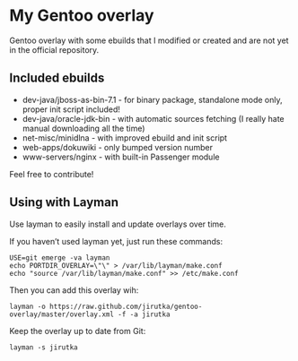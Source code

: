My Gentoo overlay
=================

Gentoo overlay with some ebuilds that I modified or created and are not yet in the official repository.


Included ebuilds
----------------

* dev-java/jboss-as-bin-7.1 - for binary package, standalone mode only, proper init script included!
* dev-java/oracle-jdk-bin - with automatic sources fetching (I really hate manual downloading all the time)
* net-misc/minidlna - with improved ebuild and init script
* web-apps/dokuwiki - only bumped version number
* www-servers/nginx - with built-in Passenger module

Feel free to contribute!


Using with Layman
-----------------

Use layman to easily install and update overlays over time.

If you haven’t used layman yet, just run these commands:

	USE=git emerge -va layman
	echo PORTDIR_OVERLAY=\"\" > /var/lib/layman/make.conf
	echo "source /var/lib/layman/make.conf" >> /etc/make.conf


Then you can add this overlay wih:

	layman -o https://raw.github.com/jirutka/gentoo-overlay/master/overlay.xml -f -a jirutka

Keep the overlay up to date from Git:

	layman -s jirutka
